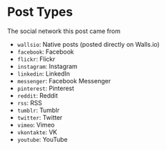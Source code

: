 # Post Types

The social network this post came from

- `wallsio`: Native posts (posted directly on Walls.io)
- `facebook`: Facebook
- `flickr`: Flickr
- `instagram`: Instagram 
- `linkedin`: LinkedIn
- `messenger`: Facebook Messenger
- `pinterest`: Pinterest
- `reddit`: Reddit
- `rss`: RSS
- `tumblr`: Tumblr
- `twitter`: Twitter
- `vimeo`: Vimeo
- `vkontakte`: VK
- `youtube`: YouTube
